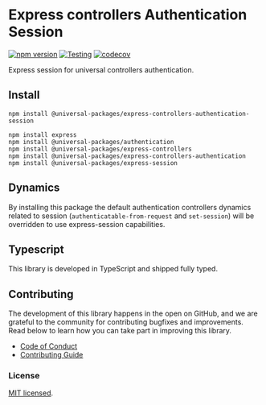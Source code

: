 # Express controllers Authentication Session

[![npm version](https://badge.fury.io/js/@universal-packages%2Fexpress-controllers-authentication-session.svg)](https://www.npmjs.com/package/@universal-packages/express-controllers-authentication-session)
[![Testing](https://github.com/universal-packages/universal-express-controllers-authentication-session/actions/workflows/testing.yml/badge.svg)](https://github.com/universal-packages/universal-express-controllers-authentication-session/actions/workflows/testing.yml)
[![codecov](https://codecov.io/gh/universal-packages/universal-express-controllers-authentication-session/branch/main/graph/badge.svg?token=CXPJSN8IGL)](https://codecov.io/gh/universal-packages/universal-express-controllers-authentication-session)

Express session for universal controllers authentication.

## Install

```shell
npm install @universal-packages/express-controllers-authentication-session

npm install express
npm install @universal-packages/authentication
npm install @universal-packages/express-controllers
npm install @universal-packages/express-controllers-authentication
npm install @universal-packages/express-session
```

## Dynamics

By installing this package the default authentication controllers dynamics related to session (`authenticatable-from-request` and `set-session`) will be overridden to use express-session capabilities.

## Typescript

This library is developed in TypeScript and shipped fully typed.

## Contributing

The development of this library happens in the open on GitHub, and we are grateful to the community for contributing bugfixes and improvements. Read below to learn how you can take part in improving this library.

- [Code of Conduct](./CODE_OF_CONDUCT.md)
- [Contributing Guide](./CONTRIBUTING.md)

### License

[MIT licensed](./LICENSE).
